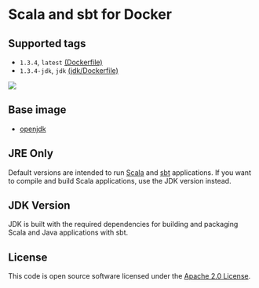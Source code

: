 # Scala and sbt for Docker
## Supported tags
* `1.3.4`, `latest` [(Dockerfile)](https://github.com/versates/docker-sbt/blob/1.3.4/Dockerfile)
* `1.3.4-jdk`, `jdk` [(jdk/Dockerfile)](https://github.com/versates/docker-sbt/blob/1.3.4/jdk/Dockerfile)

[![](https://images.microbadger.com/badges/image/versates/sbt.svg)](https://microbadger.com/images/versates/sbt "Get your own image badge on microbadger.com")

## Base image
* [openjdk](https://hub.docker.com/_/openjdk)

## JRE Only
Default versions are intended to run [Scala](http://www.scala-lang.org) and [sbt](http://www.scala-sbt.org) applications. If you want to compile and build Scala applications, use the JDK version instead.

## JDK Version
JDK is built with the required dependencies for building and packaging Scala and Java applications with sbt.

## License
This code is open source software licensed under the [Apache 2.0 License]("http://www.apache.org/licenses/LICENSE-2.0.html").

